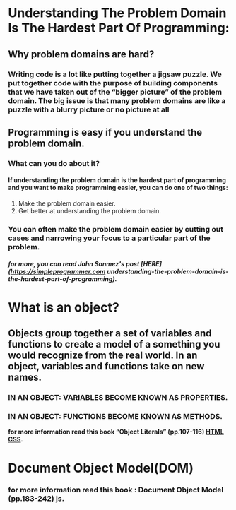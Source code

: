 # Understanding The Problem Domain Is The Hardest Part Of Programming:
## Why problem domains are hard?
### Writing code is a lot like putting together a jigsaw puzzle.  We put together code with the purpose of building components that we have taken out of the “bigger picture” of the problem domain. The big issue is that many problem domains are like a puzzle with a blurry picture or no picture at all

## Programming is easy if you understand the problem domain.
### What can you do about it?
#### If understanding the problem domain is the hardest part of programming and you want to make programming easier, you can do one of two things:
1. Make the problem domain easier.
2. Get better at understanding the problem domain.
### You can often make the problem domain easier by cutting out cases and narrowing your focus to a particular part of the problem.
##### for more, you can read John Sonmez's post [HERE](https://simpleprogrammer.com understanding-the-problem-domain-is-the-hardest-part-of-programming).

# What is an object?
## Objects group together a set of variables and functions to create a model of a something you would recognize from the real world. In an object, variables and functions take on new names.
### IN AN OBJECT: VARIABLES BECOME KNOWN AS PROPERTIES.
### IN AN OBJECT: FUNCTIONS BECOME KNOWN AS METHODS.
**for more information read this book “Object Literals” (pp.107-116) [HTML CSS](https://wtf.tw/ref/duckett.pdf).**


# Document Object Model(DOM)
### **for more information read this book : Document Object Model (pp.183-242) [js](https://drive.google.com/file/d/1L74jU_Js5jSjbi2hg87TNyT-hnVkoXwJ/view).**

